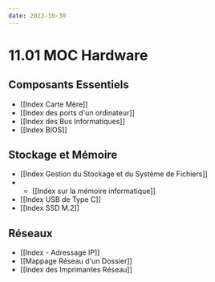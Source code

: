 ```yaml
---
date: 2023-10-30
---
```

# 11.01 MOC Hardware
## Composants Essentiels
- [[Index Carte Mère]]
- [[Index des ports d'un ordinateur]]
- [[Index des Bus Informatiques]]
- [[Index BIOS]]

## Stockage et Mémoire
- [[Index Gestion du Stockage et du Système de Fichiers]]
- - [[Index sur la mémoire informatique]]
- [[Index USB de Type C]]
- [[Index SSD M.2]]

## Réseaux 
- [[Index - Adressage IP]]
- [[Mappage Réseau d'un Dossier]]
- [[Index des Imprimantes Réseau]]
